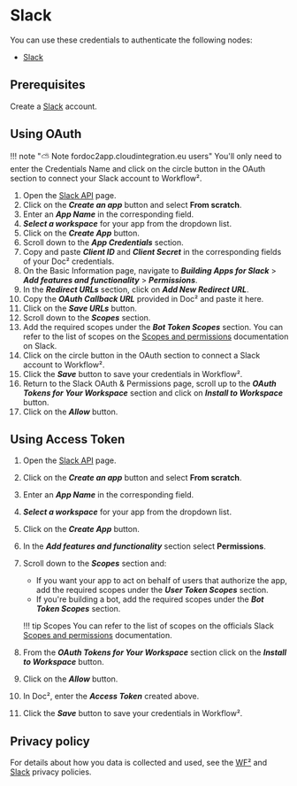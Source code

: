 # Slack

You can use these credentials to authenticate the following nodes:

- [Slack](/workflow/integrations/nodes/workflow-nodes-base.slack/)

## Prerequisites

Create a [Slack](https://slack.com/) account.

## Using OAuth

!!! note "⛅️ Note fordoc2app.cloudintegration.eu users"
    You'll only need to enter the Credentials Name and click on the circle button in the OAuth section to connect your Slack account to Workflow².


1. Open the [Slack API](https://api.slack.com/) page.
2. Click on the ***Create an app*** button and select **From scratch**.
3. Enter an ***App Name*** in the corresponding field.
4. ***Select a workspace*** for your app from the dropdown list.
5. Click on the ***Create App*** button.
6. Scroll down to the ***App Credentials*** section.
7. Copy and paste ***Client ID*** and ***Client Secret*** in the corresponding fields of your Doc² credentials.
8. On the Basic Information page, navigate to ***Building Apps for Slack*** > ***Add features and functionality*** > ***Permissions***.
9. In the ***Redirect URLs*** section, click on ***Add New Redirect URL***.
10. Copy the ***OAuth Callback URL*** provided in Doc² and paste it here.
11. Click on the ***Save URLs*** button.
12. Scroll down to the ***Scopes*** section.
13. Add the required scopes under the ***Bot Token Scopes*** section. You can refer to the list of scopes on the [Scopes and permissions](https://api.slack.com/scopes) documentation on Slack.
14. Click on the circle button in the OAuth section to connect a Slack account to Workflow².
15. Click the ***Save*** button to save your credentials in Workflow².
16. Return to the Slack OAuth & Permissions page, scroll up to the ***OAuth Tokens for Your Workspace*** section and click on ***Install to Workspace*** button.
17. Click on the ***Allow*** button.

<!---
The following video demonstrates the steps mentioned above.

<div class="video-container">
<iframe width="840" height="472.5" src="https://www.youtube.com/embed/ewjfY-XQ2Mo" frameborder="0" allow="accelerometer; autoplay; clipboard-write; encrypted-media; gyroscope; picture-in-picture" allowfullscreen></iframe>
</div>

The following video demonstrates the steps to authenticate the Slack node on [WF².cloud](https://WF².cloud).

<div class="video-container">
<iframe width="840" height="472.5" src="https://www.youtube.com/embed/RHhaDb1KI2o" frameborder="0" allow="accelerometer; autoplay; clipboard-write; encrypted-media; gyroscope; picture-in-picture" allowfullscreen></iframe>
</div>
--->

## Using Access Token

1. Open the [Slack API](https://api.slack.com/) page.
2. Click on the ***Create an app*** button and select **From scratch**.
3. Enter an ***App Name*** in the corresponding field.
4. ***Select a workspace*** for your app from the dropdown list.
5. Click on the ***Create App*** button.
6. In the ***Add features and functionality*** section select **Permissions**.
7. Scroll down to the ***Scopes*** section and:
    * If you want your app to act on behalf of users that authorize the app, add the required scopes under the ***User Token Scopes*** section.
    * If you're building a bot, add the required scopes under the ***Bot Token Scopes*** section. 
    
    !!! tip  Scopes
        You can refer to the list of scopes on the officials Slack [Scopes and permissions](https://api.slack.com/scopes) documentation.
    

8. From the ***OAuth Tokens for Your Workspace*** section click on the ***Install to Workspace*** button.
9. Click on the ***Allow*** button.
10. In Doc², enter the ***Access Token*** created above.
11. Click the ***Save*** button to save your credentials in Workflow².

<!---
The following video demonstrates the steps mentioned above.

<div class="video-container">
<iframe width="840" height="472.5" src="https://www.youtube.com/embed/8x3BzKhl_ek" frameborder="0" allow="accelerometer; autoplay; clipboard-write; encrypted-media; gyroscope; picture-in-picture" allowfullscreen></iframe>
</div>
--->

## Privacy policy

For details about how you data is collected and used, see the [WF²](https://WF².io/legal/privacy) and [Slack](https://slack.com/intl/en-de/trust/privacy/privacy-policy) privacy policies.
